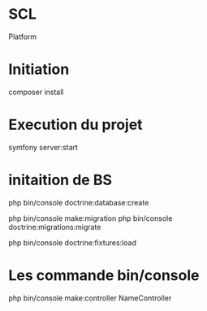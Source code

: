 # SCL
Platform

# Initiation
composer install

# Execution du projet
symfony server:start

# initaition de BS

php bin/console doctrine:database:create

php bin/console make:migration
php bin/console doctrine:migrations:migrate

php bin/console doctrine:fixtures:load

# Les commande bin/console

php bin/console make:controller NameController

